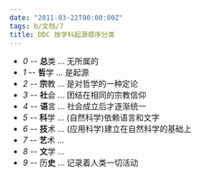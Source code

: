 ```yaml
---
date: "2011-03-22T00:00:00Z"
tags: b/文档/7
title: DDC 按学科起源顺序分类
---
```


* *0* -- **总**类 ... 无所属的
* *1* -- **哲**学 ... 是起源
* *2* -- **宗**教 ... 是对哲学的一种定论
* *3* -- **社**会 ... 团结在相同的宗教信仰
* *4* -- **语**言 ... 社会成立后才逐渐统一
* *5* -- **科**学 ... (自然科学)依赖语言和文字
* *6* -- **技**术 ... (应用科学)建立在自然科学的基础上
* *7* -- **艺**术 ... 
* *8* -- **文**学 ... 
* *9* -- 历**史** ... 记录着人类一切活动
